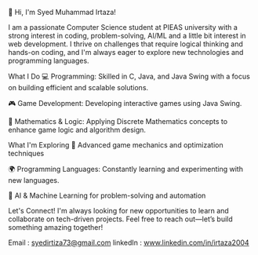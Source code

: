 👋 Hi, I'm Syed Muhammad Irtaza!

I am a  passionate Computer Science student at PIEAS university with a strong interest in coding, problem-solving, AI/ML and a little bit interest in web development. I thrive on challenges that require logical thinking and hands-on coding, and I'm always eager to explore new technologies and programming languages.

What I Do
💻 Programming: Skilled in C, Java, and Java Swing with a focus on building efficient and scalable solutions.

🎮 Game Development: Developing interactive games using Java Swing.

🔢 Mathematics & Logic: Applying Discrete Mathematics concepts to enhance game logic and algorithm design.

What I'm Exploring
🚀 Advanced game mechanics and optimization techniques

🌍 Programming Languages: Constantly learning and experimenting with new languages.

🤖 AI & Machine Learning for problem-solving and automation

Let's Connect!
I'm always looking for new opportunities to learn and collaborate on tech-driven projects. Feel free to reach out—let’s build something amazing together!

Email : syedirtiza73@gmail.com
linkedIn : www.linkedin.com/in/irtaza2004
